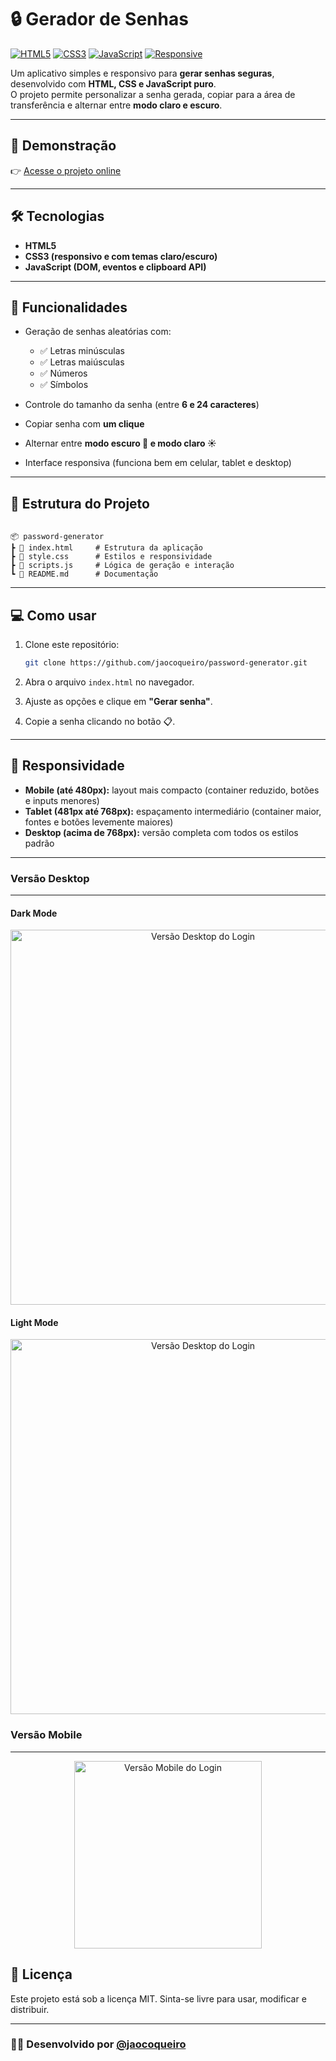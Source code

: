 # 🔒 Gerador de Senhas

[![HTML5](https://img.shields.io/badge/HTML5-E34F26?style=for-the-badge&logo=html5&logoColor=white)]()
[![CSS3](https://img.shields.io/badge/CSS3-1572B6?style=for-the-badge&logo=css3&logoColor=white)]()
[![JavaScript](https://img.shields.io/badge/JavaScript-F7DF1E?style=for-the-badge&logo=javascript&logoColor=black)]()
[![Responsive](https://img.shields.io/badge/Responsive-Design-blue?style=for-the-badge&logo=responsive&logoColor=white)]()

Um aplicativo simples e responsivo para **gerar senhas seguras**, desenvolvido com **HTML, CSS e JavaScript puro**.  
O projeto permite personalizar a senha gerada, copiar para a área de transferência e alternar entre **modo claro e escuro**.

---

## 🚀 Demonstração

👉 [Acesse o projeto online](https://passoword-generator-one.vercel.app/)  

---

## 🛠️ Tecnologias

* **HTML5**
* **CSS3 (responsivo e com temas claro/escuro)**
* **JavaScript (DOM, eventos e clipboard API)**

---

## 🚀 Funcionalidades

- Geração de senhas aleatórias com:
  - ✅ Letras minúsculas  
  - ✅ Letras maiúsculas  
  - ✅ Números  
  - ✅ Símbolos  

- Controle do tamanho da senha (entre **6 e 24 caracteres**)  
- Copiar senha com **um clique**  
- Alternar entre **modo escuro 🌙 e modo claro ☀️**  
- Interface responsiva (funciona bem em celular, tablet e desktop)

---

## 📂 Estrutura do Projeto

```

📦 password-generator
┣ 📜 index.html     # Estrutura da aplicação
┣ 📜 style.css      # Estilos e responsividade
┣ 📜 scripts.js     # Lógica de geração e interação
┗ 📜 README.md      # Documentação

````

---

## 💻 Como usar

1. Clone este repositório:
   ```bash
   git clone https://github.com/jaocoqueiro/password-generator.git
   ````

2. Abra o arquivo `index.html` no navegador.
3. Ajuste as opções e clique em **"Gerar senha"**.
4. Copie a senha clicando no botão 📋.

---

## 📱 Responsividade

* **Mobile (até 480px):** layout mais compacto (container reduzido, botões e inputs menores)  
* **Tablet (481px até 768px):** espaçamento intermediário (container maior, fontes e botões levemente maiores)  
* **Desktop (acima de 768px):** versão completa com todos os estilos padrão  
---

### Versão Desktop
---
#### Dark Mode
<div align="center">
  <img src="prints/print-desktop.png" alt="Versão Desktop do Login" width="600">
</div>

#### Light Mode
<div align="center">
  <img src="prints/print-desktop-light.png" alt="Versão Desktop do Login" width="600">
</div>

### Versão Mobile
---
<div align="center">
  <img src="prints/print-mobile.jpeg" alt="Versão Mobile do Login" width="300">
</div>

## 📄 Licença

Este projeto está sob a licença MIT.
Sinta-se livre para usar, modificar e distribuir.

---

### 👨‍💻 Desenvolvido por [@jaocoqueiro](https://github.com/jaocoqueiro)


